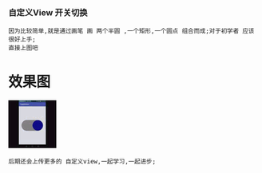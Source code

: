 ### 自定义View 开关切换
    因为比较简单,就是通过画笔 画 两个半圆 ,一个矩形,一个圆点 组合而成;对于初学者 应该很好上手;
    直接上图吧

# 效果图


![Image](https://github.com/LB-ocean/ToggleButton/blob/master/screenshot/device_switch.gif)

    后期还会上传更多的 自定义view,一起学习,一起进步;




